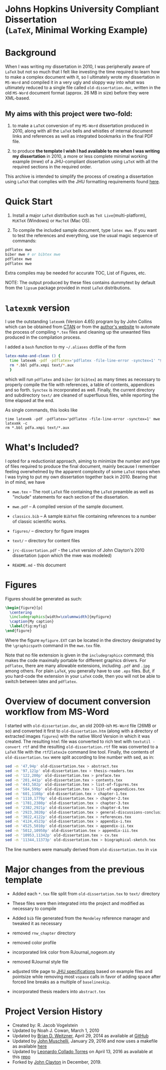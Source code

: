 Johns Hopkins University Compliant Dissertation  
(`LaTeX`, Minimal Working Example)
==========

# Background

When I was writing my dissertation in 2010, I was peripherally aware of `LaTeX` but not so much that I felt like investing the time required to learn how to make a complex document with it, so I ultimately wrote my dissertation in `MS-Word` and compiled it in a very ugly and sloppy way into what was ultimately reduced to a single file called `old-dissertation.doc`, written in the old `MS-Word` document format (approx. 26 MB in size) before they were XML-based.

## My aims with this project were two-fold:

1. to make a `LaTeX` conversion of my `MS-Word` dissertation produced in 2010, along with all the `LaTeX` bells and whistles of internal document links and references as well as integrated bookmarks in the final PDF file.

2. to produce **the template I wish I had available to me when I was writing my dissertation** in 2010, a more or less complete minimal working example (mwe) of a JHU-compliant dissertation using `LaTeX` with all the required sections in the required order.

This archive is intended to simplify the process of creating a dissertation using `LaTeX` that complies with the JHU formatting requirements found
[here](https://www.library.jhu.edu/library-services/electronic-theses-dissertations/formatting-requirements/).

# Quick Start

1. Install a major `LaTeX` distribution such as `TeX Live`(multi-platform), `MiKTeX` (Windows) or `MacTeX` (Mac OS).

2. To compile the included sample document, type `latex mwe`.  If you want to
   test the references and everything, use the usual magic sequence of commands:

```sh
pdflatex mwe
biber mwe # or bibtex mwe
pdflatex mwe
pdflatex mwe
```
Extra compiles may be needed for accurate TOC, List of Figures, etc.

NOTE: The output produced by these files contains dummytext by default from the `lipsum` package provided in most `LaTeX` distributions.

# `latexmk` version

I use the outstanding  `latexmk` (Version 4.65) program by by John Collins which can be obtained from [CTAN](http://www.ctan.org/pkg/latexmk) or from the [author's website](http://www.personal.psu.edu/jcc8/latexmk) to automate the process of compiling `*.tex` files and cleaning up the unwanted files produced in the compilation process.

I added a `bash` function to my `~/.aliases` dotfile of the form

```sh
latex-make-and-clean () {
  time latexmk -pdf -pdflatex='pdflatex -file-line-error -synctex=1' "$@" && latexmk -c
  rm *.bbl pdfa.xmpi text/*.aux
  }
```

which will run `pdflatex` and `biber` (or `bibtex`) as many times as necessary to properly compile the file with references, a table of contents, appendices and so forth. `Synctex` is incorporated as well. Finally, the current directory and subdirectory `text/` are cleaned of superfluous files, while reporting the time elapsed at the end.

As single commands, this looks like

```
time latexmk -pdf -pdflatex='pdflatex -file-line-error -synctex=1' mwe
latexmk -c
rm *.bbl pdfa.xmpi text/*.aux
```

# What's Included?

I opted for a reductionist approach, aiming to minimize the number and type
of files required to produce the final document, mainly because I remember feeling
overwhelmed by the apparent complexity of some `LaTeX` repos when I was trying
to put my own dissertation together back in 2010. Bearing that in of mind, we have

* `mwe.tex` – The root `LaTeX` file containing the `LaTeX` preamble as well as "include" statements for each section of the dissertation.

* `mwe.pdf` – A compiled version of the sample document.

* `classics.bib` – A sample `BibTeX` file containing references to a number of classic scientific works.

* `figures/` – directory for figure images

* `text/` – directory for content files

* `jrc-dissertation.pdf` - the `LaTeX` version of John Clayton's 2010 dissertation (upon which the mwe was modeled)

* `README.md` - this document

# Figures

Figures should be generated as such:

```tex
\begin{figure}[p]
  \centering
  \includegraphics[width=\columnwidth]{myfigure}
  \caption{My caption}
  \label{fig:myfig}
\end{figure}
```

Where the figure `myfigure.EXT` can be located in the directory designated by the `\graphicspath` command in the `mwe.tex` file.

Note that no file extension is given in the `includegraphicx` command; this makes the code maximally portable for different graphics drivers. For `pdflatex`, there are many allowable extensions, including `.pdf` and `.jpg` among others. For plain `LaTeX`, you generally have to use `.eps` files. But, if you hard-code the extension in your `LaTeX` code, then you will not be able to switch between latex and `pdflatex`.

# Overview of document conversion workflow from MS-Word

I started with `old-dissertation.doc`, an old 2009-ish `MS-Word` file (26MB or so) and converted it first to `old-dissertation.htm` (along with a directory of extracted images `figures`) with the native Word Version in which it was created. The resulting `html` file was converted to rich text with `textutil -convert rtf` and the resulting `old-dissertation.rtf` file was converted to a `LaTeX` file with the `rtf2latex2e` command line tool. Finally, the contents of `old-dissertation.tex` were split according to line number with sed, as in:

```sh
sed -n '47,94p' old-dissertation.tex > abstract.tex
sed -n '97,121p' old-dissertation.tex > thesis-readers.tex
sed -n '122,200p' old-dissertation.tex > preface.tex
sed -n '201,441p' old-dissertation.tex > contents.tex
sed -n '443,582p' old-dissertation.tex > list-of-figures.tex
sed -n '584,599p' old-dissertation.tex > list-of-appendices.tex
sed -n '601,1108p' old-dissertation.tex > chapter-1.tex
sed -n '1110,1779p' old-dissertation.tex > chapter-2.tex
sed -n '1781,2380p' old-dissertation.tex > chapter-3.tex
sed -n '2382,2921p' old-dissertation.tex > chapter-4.tex
sed -n '2923,3020p' old-dissertation.tex > general-discussions-conclusions.tex
sed -n '3022,4122p' old-dissertation.tex > references.tex
sed -n '4124,4523p' old-dissertation.tex > appendix-i.tex
sed -n '4525,5010p' old-dissertation.tex > appendix-ii.tex
sed -n '5012,10950p' old-dissertation.tex > appendix-iii.tex
sed -n '10953,11342p' old-dissertation.tex > cv.tex
sed -n '11344,11373p' old-dissertation.tex > biographical-sketch.tex
```
The line numbers were manually derived from `old-dissertation.tex` in `vim`

# Major changes from the previous template

* Added each `*.tex` file split from `old-dissertation.tex` to `text/` directory

* These files were then integrated into the project and modified as necessary to compile

* Added `bib` file generated from the `Mendeley` reference manager and tweaked it as necessary

* removed `rnw_chapter` directory

* removed color profile

* incorporated link color from RJournal_nogeom.sty

* removed RJournal style file

* adjusted title page to [JHU specifications](https://www.library.jhu.edu/library-services/electronic-theses-dissertations/formatting-requirements/)
  based on example files and pointsize while removing most `vspace` calls in favor of adding space after forced line breaks
  as a multiple of `baselineskip`.

* incorporated thesis readers into `abstract.tex`

# Project Version History

* Created by: R. Jacob Vogelstein
* Updated by Noah J. Cowan, March 1, 2010
* Updated by [Brian D. Weitzner](https://github.com/weitzner), April 29, 2014 as available at [GitHub](https://github.com/weitzner/jhu-thesis-template)
* Updated by [John Muschelli](https://github.com/muschellij2), January 29, 2016 and now uses a makefile as available [here](https://github.com/muschellij2/PhD_Thesis)
* Updated by [Leonardo Collado Torres](https://github.com/lcolladotor) on April 13, 2016 as available at this [repo](https://github.com/weitzner/jhu-thesis-template)
* Forked by [John Clayton](http://github.com/jrclayton) in December, 2019.
